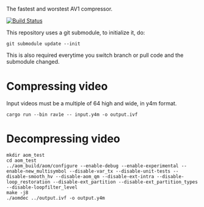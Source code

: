 The fastest and worstest AV1 compressor.

[![Build Status](https://travis-ci.org/tdaede/rav1e.svg?branch=master)](https://travis-ci.org/tdaede/rav1e)

This repository uses a git submodule, to initialize it, do:

```
git submodule update --init
```

This is also required everytime you switch branch or pull code and the submodule changed.


# Compressing video

Input videos must be a multiple of 64 high and wide, in y4m format.

```
cargo run --bin rav1e -- input.y4m -o output.ivf
```
# Decompressing video

```
mkdir aom_test
cd aom_test
../aom_build/aom/configure --enable-debug --enable-experimental --enable-new_multisymbol --disable-var_tx --disable-unit-tests --disable-smooth_hv --disable-aom_qm --disable-ext-intra --disable-loop_restoration --disable-ext_partition --disable-ext_partition_types --disable-loopfilter_level
make -j8
./aomdec ../output.ivf -o output.y4m
```
